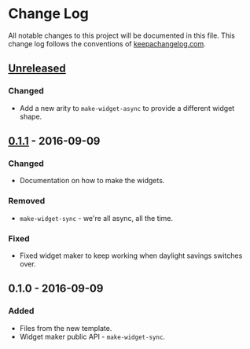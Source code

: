 # Change Log
All notable changes to this project will be documented in this file. This change log follows the conventions of [keepachangelog.com](http://keepachangelog.com/).

## [Unreleased]
### Changed
- Add a new arity to `make-widget-async` to provide a different widget shape.

## [0.1.1] - 2016-09-09
### Changed
- Documentation on how to make the widgets.

### Removed
- `make-widget-sync` - we're all async, all the time.

### Fixed
- Fixed widget maker to keep working when daylight savings switches over.

## 0.1.0 - 2016-09-09
### Added
- Files from the new template.
- Widget maker public API - `make-widget-sync`.

[Unreleased]: https://github.com/your-name/functions/compare/0.1.1...HEAD
[0.1.1]: https://github.com/your-name/functions/compare/0.1.0...0.1.1
